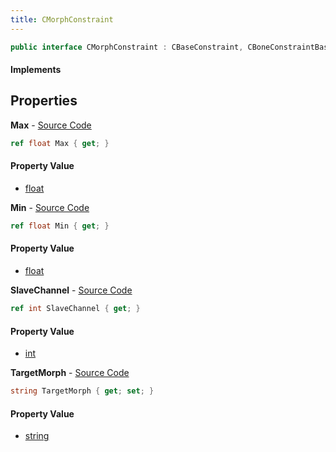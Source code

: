 ```yaml
---
title: CMorphConstraint
---
```


```csharp
public interface CMorphConstraint : CBaseConstraint, CBoneConstraintBase, ISchemaClass<CBoneConstraintBase>, ISchemaClass<CBaseConstraint>, ISchemaClass<CMorphConstraint>, ISchemaField, ISchemaClass, INativeHandle
```

#### Implements

## Properties

**Max** - [Source Code](https://github.com/swiftly-solution/swiftlys2/blob/main/managed/src/SwiftlyS2.Generated/Schemas/Interfaces/CMorphConstraint.cs#L22)

```csharp
ref float Max { get; }
```

#### Property Value

- [float](https://learn.microsoft.com/dotnet/api/system.single)

**Min** - [Source Code](https://github.com/swiftly-solution/swiftlys2/blob/main/managed/src/SwiftlyS2.Generated/Schemas/Interfaces/CMorphConstraint.cs#L20)

```csharp
ref float Min { get; }
```

#### Property Value

- [float](https://learn.microsoft.com/dotnet/api/system.single)

**SlaveChannel** - [Source Code](https://github.com/swiftly-solution/swiftlys2/blob/main/managed/src/SwiftlyS2.Generated/Schemas/Interfaces/CMorphConstraint.cs#L18)

```csharp
ref int SlaveChannel { get; }
```

#### Property Value

- [int](https://learn.microsoft.com/dotnet/api/system.int32)

**TargetMorph** - [Source Code](https://github.com/swiftly-solution/swiftlys2/blob/main/managed/src/SwiftlyS2.Generated/Schemas/Interfaces/CMorphConstraint.cs#L16)

```csharp
string TargetMorph { get; set; }
```

#### Property Value

- [string](https://learn.microsoft.com/dotnet/api/system.string)

